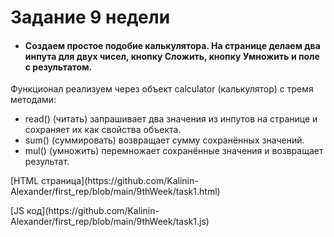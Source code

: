 # **Задание 9 недели**
+ #### Создаем простое подобие калькулятора. На странице делаем два инпута для двух чисел, кнопку Сложить, кнопку Умножить и поле с результатом.
Функционал реализуем через объект calculator (калькулятор) с тремя методами:
  + read() (читать) запрашивает два значения из инпутов на странице и сохраняет их как свойства объекта.
  + sum() (суммировать) возвращает сумму сохранённых значений.
  + mul() (умножить) перемножает сохранённые значения и возвращает результат.
  <p> [HTML страница](https://github.com/Kalinin-Alexander/first_rep/blob/main/9thWeek/task1.html) </p>
  <p> [JS код](https://github.com/Kalinin-Alexander/first_rep/blob/main/9thWeek/task1.js) </p>
